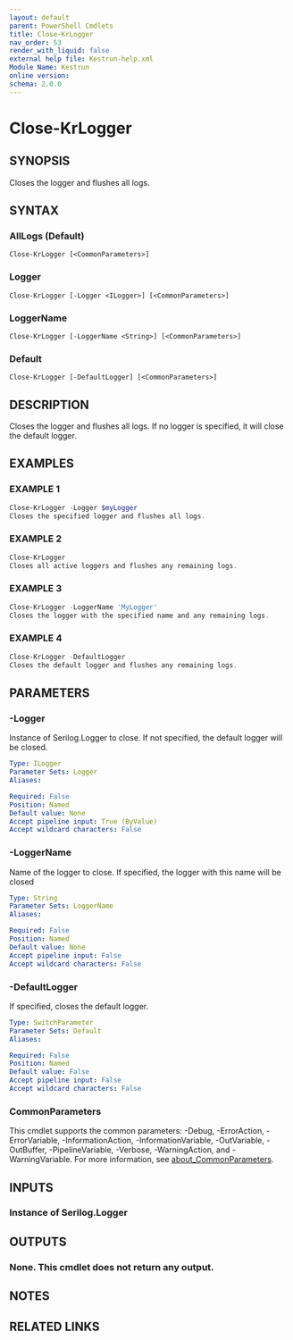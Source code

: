 ```yaml
---
layout: default
parent: PowerShell Cmdlets
title: Close-KrLogger
nav_order: 53
render_with_liquid: false
external help file: Kestrun-help.xml
Module Name: Kestrun
online version:
schema: 2.0.0
---
```


# Close-KrLogger

## SYNOPSIS
Closes the logger and flushes all logs.

## SYNTAX

### AllLogs (Default)
```
Close-KrLogger [<CommonParameters>]
```

### Logger
```
Close-KrLogger [-Logger <ILogger>] [<CommonParameters>]
```

### LoggerName
```
Close-KrLogger [-LoggerName <String>] [<CommonParameters>]
```

### Default
```
Close-KrLogger [-DefaultLogger] [<CommonParameters>]
```

## DESCRIPTION
Closes the logger and flushes all logs.
If no logger is specified, it will close the default logger.

## EXAMPLES

### EXAMPLE 1
```powershell
Close-KrLogger -Logger $myLogger
Closes the specified logger and flushes all logs.
```

### EXAMPLE 2
```powershell
Close-KrLogger
Closes all active loggers and flushes any remaining logs.
```

### EXAMPLE 3
```powershell
Close-KrLogger -LoggerName 'MyLogger'
Closes the logger with the specified name and any remaining logs.
```

### EXAMPLE 4
```powershell
Close-KrLogger -DefaultLogger
Closes the default logger and flushes any remaining logs.
```

## PARAMETERS

### -Logger
Instance of Serilog.Logger to close.
If not specified, the default logger will be closed.

```yaml
Type: ILogger
Parameter Sets: Logger
Aliases:

Required: False
Position: Named
Default value: None
Accept pipeline input: True (ByValue)
Accept wildcard characters: False
```

### -LoggerName
Name of the logger to close.
If specified, the logger with this name will be closed

```yaml
Type: String
Parameter Sets: LoggerName
Aliases:

Required: False
Position: Named
Default value: None
Accept pipeline input: False
Accept wildcard characters: False
```

### -DefaultLogger
If specified, closes the default logger.

```yaml
Type: SwitchParameter
Parameter Sets: Default
Aliases:

Required: False
Position: Named
Default value: False
Accept pipeline input: False
Accept wildcard characters: False
```

### CommonParameters
This cmdlet supports the common parameters: -Debug, -ErrorAction, -ErrorVariable, -InformationAction, -InformationVariable, -OutVariable, -OutBuffer, -PipelineVariable, -Verbose, -WarningAction, and -WarningVariable. For more information, see [about_CommonParameters](http://go.microsoft.com/fwlink/?LinkID=113216).

## INPUTS

### Instance of Serilog.Logger
## OUTPUTS

### None. This cmdlet does not return any output.
## NOTES

## RELATED LINKS

